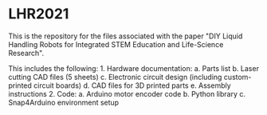 # LHR2021
This is the repository for the files associated with the paper "DIY Liquid Handling Robots for Integrated STEM Education and Life-Science Research".

This includes the following:
	1.	Hardware documentation:
		a.	Parts list
		b.	Laser cutting CAD files (5 sheets)
		c.	Electronic circuit design (including custom-printed circuit boards)
		d.	CAD files for 3D printed parts
		e.	Assembly instructions
	2.	Code:
		a.	Arduino motor encoder code
		b.	Python library
		c.	Snap4Arduino environment setup
